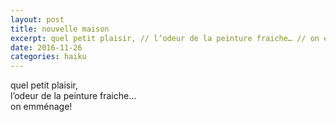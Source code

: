 ```yaml
---
layout: post
title: nouvelle maison
excerpt: quel petit plaisir, // l’odeur de la peinture fraiche… // on emménage!
date: 2016-11-26 
categories: haiku 
---
```


quel petit plaisir, <br>
l’odeur de la peinture fraiche… <br>
on emménage!